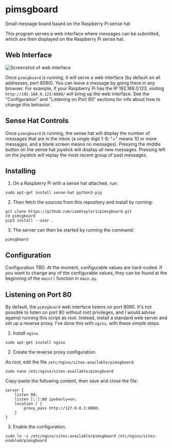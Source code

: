 # pimsgboard
Small message board based on the Raspberry Pi sense hat

This program serves a web interface where messages can be submitted, which 
are then displayed on the Raspberry Pi sense hat.

## Web Interface

![Screenshot of web interface](https://f001.backblazeb2.com/file/www-iantaylor-xyz/github/pimsgboard/pimsgboard.PNG)

Once `pimsgboard` is running, it will serve a web interface (by default on all
addresses, port 8080). You can leave a message by going there in any browser.
For example, if your Raspberry Pi has the IP 192.168.0.123, visiting
`http://192.168.0.123:8080/` will bring up the web interface. See the
"Configuration" and "Listening on Port 80" sections for info about how to
change this behavior.

## Sense Hat Controls

Once `pimsgboard` is running, the sense hat will display the number of messages
that are in the inbox (a single digit 1-9; "+" means 10 or more messages, and a
blank screen means no messages). Pressing the middle button on the sense hat
joystick will display all new messages. Pressing left on the joystick will
replay the most recent group of past messages.

## Installing

1. On a Raspberry Pi with a sense hat attached, run:

```
sudo apt-get install sense-hat python3-pip
```

2. Then fetch the sources from this repository and install by running:

```
git clone https://github.com/ianmtaylor1/pimsgboard.git
cd pimsgboard
pip3 install --user .
```

3. The server can then be started by running the command:

```
pimsgboard
```

## Configuration

Configuration TBD. At the moment, configurable values are hard-coded. If you want
to change any of the configurable values, they can be found at the beginning of
the `main()` function in `main.py`.

## Listening on Port 80

By default, the `pimsgboard` web interface listens on port 8080. It's not possible
to listen on port 80 without root privileges, and I would advise against running
this script as root. Instead, install a standard web server and set up a reverse
proxy. I've done this with `nginx`, with these simple steps.

1. Install `nginx`
```
sudo apt-get install nginx
```

2. Create the reverse proxy configuration. 

As root, edit the file `/etc/nginx/sites-available/pimsgboard`:
```
sudo nano /etc/nginx/sites-available/pimsgboard
```

Copy-paste the following content, then save and close the file:
```
server {
	listen 80;
	listen [::]:80 ipv6only=on;
	location / {
		proxy_pass http://127.0.0.1:8080;
	}
}
```

3. Enable the configuration.
```
sudo ln -s /etc/nginx/sites-available/pimsgboard /etc/nginx/sites-enabled/pimsgboard
```
